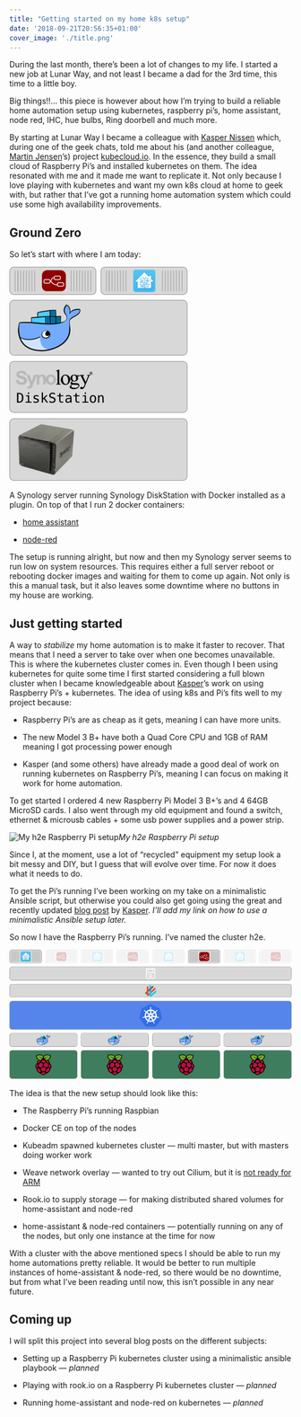 ```yaml
---
title: "Getting started on my home k8s setup"
date: '2018-09-21T20:56:35+01:00'
cover_image: './title.png'
---
```

During the last month, there’s been a lot of changes to my life. I started a new job at Lunar Way, and not least I became a dad for the 3rd time, this time to a little boy.

Big things!!… this piece is however about how I’m trying to build a reliable home automation setup using kubernetes, raspberry pi’s, home assistant, node red, IHC, hue bulbs, Ring doorbell and much more.

By starting at Lunar Way I became a colleague with [Kasper Nissen](undefined) which, during one of the geek chats, told me about his (and another colleague, [Martin Jensen](undefined)’s) project [kubecloud.io](http://kubecloud.io). In the essence, they build a small cloud of Raspberry Pi’s and installed kubernetes on them. The idea resonated with me and it made me want to replicate it. Not only because I love playing with kubernetes and want my own k8s cloud at home to geek with, but rather that I’ve got a running home automation system which could use some high availability improvements.

## Ground Zero

So let’s start with where I am today:

![](./stack.png)

A Synology server running Synology DiskStation with Docker installed as a plugin. On top of that I run 2 docker containers:

* [home assistant](https://www.home-assistant.io/docs/installation/docker/)

* [node-red](https://hub.docker.com/r/nodered/node-red-docker/)

The setup is running alright, but now and then my Synology server seems to run low on system resources. This requires either a full server reboot or rebooting docker images and waiting for them to come up again. Not only is this a manual task, but it also leaves some downtime where no buttons in my house are working.

## Just getting started

A way to *stabilize* my home automation is to make it faster to recover. That means that I need a server to take over when one becomes unavailable. This is where the kubernetes cluster comes in. Even though I been using kubernetes for quite some time I first started considering a full blown cluster when I became knowledgeable about [Kasper](undefined)’s work on using Raspberry Pi’s + kubernetes. The idea of using k8s and Pi’s fits well to my project because:

* Raspberry Pi’s are as cheap as it gets, meaning I can have more units.

* The new Model 3 B+ have both a Quad Core CPU and 1GB of RAM meaning I got processing power enough

* Kasper (and some others) have already made a good deal of work on running kubernetes on Raspberry Pi’s, meaning I can focus on making it work for home automation.

To get started I ordered 4 new Raspberry Pi Model 3 B+’s and 4 64GB MicroSD cards. I also went through my old equipment and found a switch, ethernet & microusb cables + some usb power supplies and a power strip.

![My h2e Raspberry Pi setup](./my-pi-setup.png)*My h2e Raspberry Pi setup*

Since I, at the moment, use a lot of “recycled” equipment my setup look a bit messy and DIY, but I guess that will evolve over time. For now it does what it needs to do.

To get the Pi’s running I’ve been working on my take on a minimalistic Ansible script, but otherwise you could also get going using the great and recently updated [blog post](https://kubecloud.io/setting-up-a-kubernetes-1-11-raspberry-pi-cluster-using-kubeadm-952bbda329c8) by [Kasper](undefined). *I’ll add my link on how to use a minimalistic Ansible setup later.*

So now I have the Raspberry Pi’s running. I’ve named the cluster h2e.

![](./new-stack.png)

The idea is that the new setup should look like this:

* The Raspberry Pi’s running Raspbian

* Docker CE on top of the nodes

* Kubeadm spawned kubernetes cluster — multi master, but with masters doing worker work

* Weave network overlay — wanted to try out Cilium, but it is [not ready for ARM](https://github.com/cilium/cilium/issues/1104)

* Rook.io to supply storage — for making distributed shared volumes for home-assistant and node-red

* home-assistant & node-red containers — potentially running on any of the nodes, but only one instance at the time for now

With a cluster with the above mentioned specs I should be able to run my home automations pretty reliable. It would be better to run multiple instances of home-assistant & node-red, so there would be no downtime, but from what I’ve been reading until now, this isn’t possible in any near future.

## Coming up

I will split this project into several blog posts on the different subjects:

* Setting up a Raspberry Pi kubernetes cluster using a minimalistic ansible playbook — *planned*

* Playing with rook.io on a Raspberry Pi kubernetes cluster — *planned*

* Running home-assistant and node-red on kubernetes — *planned*
